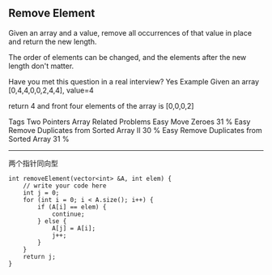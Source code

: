 ## Remove Element  ##

Given an array and a value, remove all occurrences of that value in place and return the new length.

The order of elements can be changed, and the elements after the new length don't matter.

Have you met this question in a real interview? Yes
Example
Given an array [0,4,4,0,0,2,4,4], value=4

return 4 and front four elements of the array is [0,0,0,2]

Tags 
Two Pointers Array
Related Problems 
Easy Move Zeroes 31 %
Easy Remove Duplicates from Sorted Array II 30 %
Easy Remove Duplicates from Sorted Array 31 %

----------
两个指针同向型

	int removeElement(vector<int> &A, int elem) {
	    // write your code here
	    int j = 0;
	    for (int i = 0; i < A.size(); i++) {
	        if (A[i] == elem) {
	            continue;
	        } else {
	            A[j] = A[i];
	            j++;
	        }
	    }
	    return j;
	}